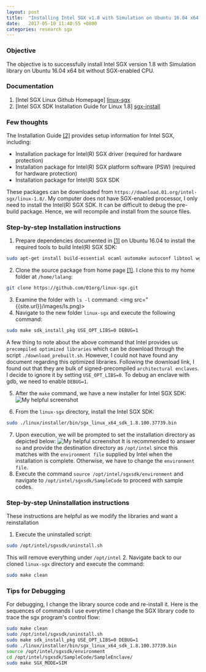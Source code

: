 ```yaml
---
layout: post
title:  "Installing Intel SGX v1.8 with Simulation on Ubuntu 16.04 x64 bit"
date:   2017-05-10 11:40:55 +0800
categories: research sgx
---
```

### Objective
The objective is to successfully install Intel SGX version 1.8 with Simulation library on Ubuntu 16.04 x64 bit without SGX-enabled CPU.

### Documentation
1. [Intel SGX Linux Github Homepage] [linux-sgx]
2. [Intel SGX SDK Installation Guide for Linux 1.8] [sgx-install]


### Few thoughts
The Installation Guide [[2]][sgx-install] provides setup information for Intel SGX, including:
* Installation package for Intel(R) SGX driver (required for hardware protection)
* Installation package for Intel(R) SGX platform software (PSW) (required for hardware protection)
* Installation package for Intel(R) SGX SDK

These packages can be downloaded from `https://download.01.org/intel-sgx/linux-1.8/`. My computer does not have SGX-enabled processor, I only need to install the Intel(R) SGX SDK. It can be difficult to debug the pre-build package. Hence, we will recompile and install from the source files.
### Step-by-step Installation instructions

1. Prepare dependencies documented in [[1]][linux-sgx] on Ubuntu 16.04 to install the required tools to build Intel(R) SGX SDK:
```bash
sudo apt-get install build-essential ocaml automake autoconf libtool wget python
```
2. Clone the source package from home page [[1]][linux-sgx]. I clone this to my home folder at `/home/lalang`:
```bash
git clone https://github.com/01org/linux-sgx.git
```
3. Examine the folder with `ls -l` command:
<img src="{{site.url}}/images/ls.png)>
4. Navigate to the new folder `linux-sgx` and execute the following command:
```bash
sudo make sdk_install_pkg USE_OPT_LIBS=0 DEBUG=1
```
A few thing to note about the above command that Intel provides us `precompiled optimized libraries` which can be download through the script `./download_prebuilt.sh`. However, I could not have found any document regarding this optimized libraries. Following the download link, I found out that they are bulk of signed-precompiled `architectural enclaves`. I decide to ignore it by setting `USE_OPT_LIBS=0`. To debug an enclave with gdb, we need to enable `DEBUG=1`.

5. After the `make` command, we have a new installer for Intel SGX SDK:
![My helpful screenshot]({{site.url}}/images/installer.png)

6. From the `linux-sgx` directory, install the Intel SGX SDK:
```bash
sudo ./linux/installer/bin/sgx_linux_x64_sdk_1.8.100.37739.bin
```
7. Upon execution, we will be prompted to set the installation directory as depicted below:
![My helpful screenshot]({{site.url}}/images/complete.png)
It is recommended to answer `no` and provide the destination directory as `/opt/intel` since this matches with the `environment file` supplied by Intel when the installation is complete. Otherwise, we have to change the `environment file`.
8. Execute the command ```source /opt/intel/sgxsdk/environment``` and navigate to `/opt/intel/sgxsdk/SampleCode` to proceed with sample codes.

### Step-by-step Uninstallation instructions
These instructions are helpful as we modify the libraries and want a reinstallation
1. Execute the uninstalled script:
```bash
sudo /opt/intel/sgxsdk/uninstall.sh
```
This will remove everything under `/opt/intel`
2. Navigate back to our cloned `linux-sgx` directory and execute the command:
```bash
sudo make clean
```

### Tips for Debugging
For debugging, I change the library source code and re-install it. Here is the sequences of commands I use everytime I change the SGX library code to trace the sgx program's control flow:
```bash
sudo make clean
sudo /opt/intel/sgxsdk/uninstall.sh
sudo make sdk_install_pkg USE_OPT_LIBS=0 DEBUG=1
sudo ./linux/installer/bin/sgx_linux_x64_sdk_1.8.100.37739.bin
source /opt/intel/sgxsdk/environment
cd /opt/intel/sgxsdk/SampleCode/SampleEnclave/
sudo make SGX_MODE=SIM
```
[linux-sgx]:https://github.com/01org/linux-sgx
[sgx-install]:https://download.01.org/intel-sgx/linux-1.8/docs/Intel_SGX_SDK_Installation_Guide_Linux_1.8_Open_Source.pdf
